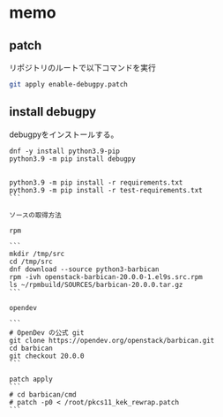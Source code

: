 # memo

## patch

リポジトリのルートで以下コマンドを実行

```sh
git apply enable-debugpy.patch
```



## install debugpy
debugpyをインストールする。

```
dnf -y install python3.9-pip
python3.9 -m pip install debugpy
```

## 


``````
python3.9 -m pip install -r requirements.txt
python3.9 -m pip install -r test-requirements.txt
```

ソースの取得方法

rpm

```
mkdir /tmp/src
cd /tmp/src
dnf download --source python3-barbican
rpm -ivh openstack-barbican-20.0.0-1.el9s.src.rpm
ls ~/rpmbuild/SOURCES/barbican-20.0.0.tar.gz
```

opendev

```
# OpenDev の公式 git
git clone https://opendev.org/openstack/barbican.git
cd barbican
git checkout 20.0.0
```

patch apply
```
# cd barbican/cmd
# patch -p0 < /root/pkcs11_kek_rewrap.patch
```
